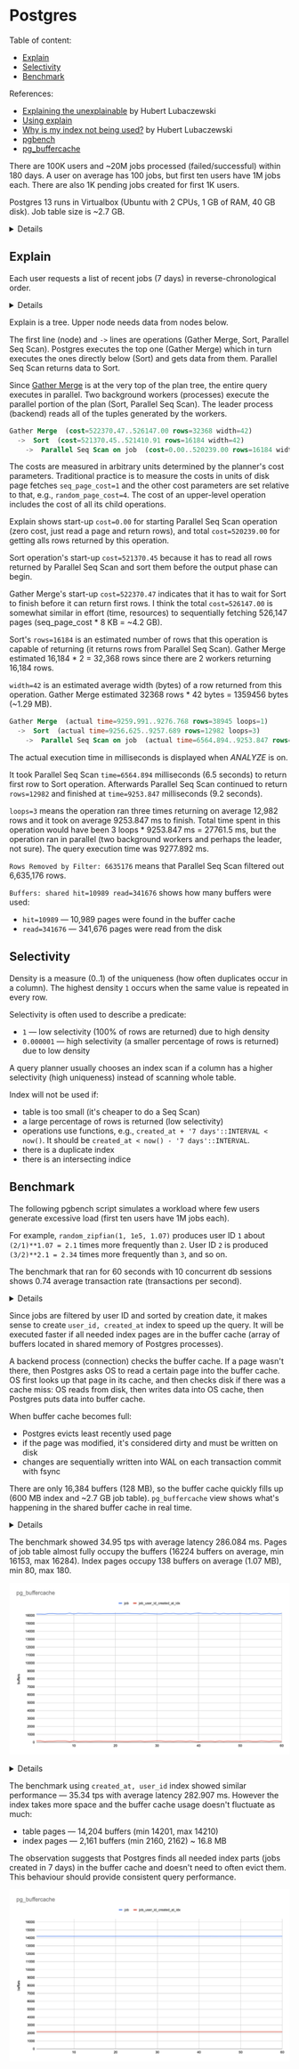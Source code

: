 # Postgres

Table of content:

- [Explain](#explain)
- [Selectivity](#selectivity)
- [Benchmark](#benchmark)

References:

- [Explaining the unexplainable](https://www.depesz.com/tag/unexplainable/) by Hubert Lubaczewski
- [Using explain](https://www.postgresql.org/docs/current/using-explain.html)
- [Why is my index not being used?](https://www.depesz.com/2010/09/09/why-is-my-index-not-being-used/) by Hubert Lubaczewski
- [pgbench](https://www.postgresql.org/docs/current/pgbench.html)
- [pg_buffercache](https://www.postgresql.org/docs/current/pgbuffercache.html)

There are 100K users and ~20M jobs processed (failed/successful) within 180 days.
A user on average has 100 jobs, but first ten users have 1M jobs each.
There are also 1K pending jobs created for first 1K users.

Postgres 13 runs in Virtualbox (Ubuntu with 2 CPUs, 1 GB of RAM, 40 GB disk).
Job table size is ~2.7 GB.

<details>

```sql
create table "user" (
    id bigserial primary key
);
insert into "user"
    select * from generate_series(1, 1e5);

create table job (
    id bigserial primary key,
    user_id bigint not null,
    status text,
    created_at timestamptz not null default current_timestamp,
    processed_at timestamptz
);
-- Create ~10M jobs for randomly chosen users (1% sample on each iteration).
do $$ begin
    for i in 1..1e4 loop
        insert into job (user_id, status, created_at)
            select
                id,
                case when id%1000=0 then 'failed' else 'successful' end,
                now()-random()*interval '180 days'
            from "user" tablesample system (1);
    end loop;
end $$;
-- Create ~10M jobs for first ten users.
do $$ begin
    for i in 1..10 loop
        insert into job (user_id, status, created_at)
            select
                i,
                case when s.id%1000=0 then 'failed' else 'successful' end,
                now()-random()*interval '180 days'
            from generate_series(1, 1e6) as s(id);
    end loop;
end $$;
-- Set processing time for each job.
update job set processed_at=created_at+random()*interval '15 minutes';
-- Create a pending job for first 1K users.
insert into job (user_id, status, created_at)
    select s.id, 'pending', now() from generate_series(1, 1e3) as s(id);

select pg_size_pretty(pg_relation_size('user'));
 pg_size_pretty
----------------
 3544 kB

select pg_size_pretty(pg_relation_size('job'));
 pg_size_pretty
----------------
 2755 MB
```

</details>

## Explain

Each user requests a list of recent jobs (7 days) in reverse-chronological order.

<details>

```sql
-- Force postgres to collect statistics on job table;
analyze job;

explain (analyze, buffers) select * from job
where user_id=1 and created_at>=now()-interval '7 days'
order by created_at desc;

QUERY PLAN
----------
 Gather Merge  (cost=522370.47..526147.00 rows=32368 width=42) (actual time=9259.991..9276.768 rows=38945 loops=1)
   Workers Planned: 2
   Workers Launched: 2
   Buffers: shared hit=10989 read=341676
   ->  Sort  (cost=521370.45..521410.91 rows=16184 width=42) (actual time=9256.625..9257.689 rows=12982 loops=3)
         Sort Key: created_at DESC
         Sort Method: quicksort  Memory: 1222kB
         Buffers: shared hit=10989 read=341676
         Worker 0:  Sort Method: quicksort  Memory: 2149kB
         Worker 1:  Sort Method: quicksort  Memory: 1209kB
         ->  Parallel Seq Scan on job  (cost=0.00..520239.00 rows=16184 width=42) (actual time=6564.894..9253.847 rows=12982 loops=3)
               Filter: ((user_id = 1) AND (created_at >= (now() - '7 days'::interval)))
               Rows Removed by Filter: 6635176
               Buffers: shared hit=10915 read=341676
 Planning:
   Buffers: shared hit=30
 Planning Time: 0.154 ms
 Execution Time: 9277.892 ms
```

</details>

Explain is a tree.
Upper node needs data from nodes below.

The first line (node) and `->` lines are operations (Gather Merge, Sort, Parallel Seq Scan).
Postgres executes the top one (Gather Merge)
which in turn executes the ones directly below (Sort) and gets data from them.
Parallel Seq Scan returns data to Sort.

Since [Gather Merge](https://www.postgresql.org/docs/current/how-parallel-query-works.html)
is at the very top of the plan tree, the entire query executes in parallel.
Two background workers (processes) execute the parallel portion of the plan (Sort, Parallel Seq Scan).
The leader process (backend) reads all of the tuples generated by the workers.

```sql
Gather Merge  (cost=522370.47..526147.00 rows=32368 width=42)
  ->  Sort  (cost=521370.45..521410.91 rows=16184 width=42)
    ->  Parallel Seq Scan on job  (cost=0.00..520239.00 rows=16184 width=42)
```

The costs are measured in arbitrary units determined by the planner's cost parameters.
Traditional practice is to measure the costs in units of disk page fetches `seq_page_cost=1`
and the other cost parameters are set relative to that, e.g., `random_page_cost=4`.
The cost of an upper-level operation includes the cost of all its child operations.

Explain shows start-up `cost=0.00` for starting Parallel Seq Scan operation (zero cost, just read a page and return rows),
and total `cost=520239.00` for getting alls rows returned by this operation.

Sort operation's start-up `cost=521370.45` because it has to read all rows returned by Parallel Seq Scan
and sort them before the output phase can begin.

Gather Merge's start-up `cost=522370.47` indicates that it has to wait for Sort to finish
before it can return first rows.
I think the total `cost=526147.00` is somewhat similar in effort (time, resources) to
sequentially fetching 526,147 pages (seq_page_cost * 8 KB = ~4.2 GB).

Sort's `rows=16184` is an estimated number of rows that this operation is capable of returning
(it returns rows from Parallel Seq Scan).
Gather Merge estimated 16,184 * 2 = 32,368 rows since there are 2 workers returning 16,184 rows.

`width=42` is an estimated average width (bytes) of a row returned from this operation.
Gather Merge estimated 32368 rows * 42 bytes = 1359456 bytes (~1.29 MB).

```sql
Gather Merge  (actual time=9259.991..9276.768 rows=38945 loops=1)
  ->  Sort  (actual time=9256.625..9257.689 rows=12982 loops=3)
    ->  Parallel Seq Scan on job  (actual time=6564.894..9253.847 rows=12982 loops=3)
```

The actual execution time in milliseconds is displayed when _ANALYZE_ is on.

It took Parallel Seq Scan `time=6564.894` milliseconds (6.5 seconds) to return first row to Sort operation.
Afterwards Parallel Seq Scan continued to return `rows=12982` and finished at `time=9253.847` milliseconds (9.2 seconds).

`loops=3` means the operation ran three times returning on average 12,982 rows
and it took on average 9253.847 ms to finish.
Total time spent in this operation would have been 3 loops * 9253.847 ms = 27761.5 ms,
but the operation ran in parallel (two background workers and perhaps the leader, not sure).
The query execution time was 9277.892 ms.

`Rows Removed by Filter: 6635176` means that Parallel Seq Scan filtered out 6,635,176 rows.

`Buffers: shared hit=10989 read=341676` shows how many buffers were used:

- `hit=10989` — 10,989 pages were found in the buffer cache
- `read=341676` — 341,676 pages were read from the disk

## Selectivity

Density is a measure (0..1) of the uniqueness (how often duplicates occur in a column).
The highest density `1` occurs when the same value is repeated in every row.

Selectivity is often used to describe a predicate:

- `1` — low selectivity (100% of rows are returned) due to high density
- `0.000001` — high selectivity (a smaller percentage of rows is returned) due to low density

A query planner usually chooses an index scan if a column has a higher selectivity (high uniqueness)
instead of scanning whole table.

Index will not be used if:

- table is too small (it's cheaper to do a Seq Scan)
- a large percentage of rows is returned (low selectivity)
- operations use functions, e.g., `created_at + '7 days'::INTERVAL < now()`.
  It should be `created_at < now() - '7 days'::INTERVAL`.
- there is a duplicate index
- there is an intersecting indice

## Benchmark

The following pgbench script simulates a workload where few users generate excessive load
(first ten users have 1M jobs each).

For example, `random_zipfian(1, 1e5, 1.07)` produces user ID `1` about `(2/1)**1.07 = 2.1` times more frequently than `2`.
User ID `2` is produced `(3/2)**2.1 = 2.34` times more frequently than `3`, and so on.

The benchmark that ran for 60 seconds with 10 concurrent db sessions
shows 0.74 average transaction rate (transactions per second).

<details>

```sh
$ cat > bench.sql <<SQL
\set r random_zipfian(1, 1e5, 1.07)
select * from job
where user_id=:r and created_at>=now()-interval '7 days'
order by created_at desc;
SQL

$ pgbench -U postgres --time=60 --client=10 -f bench.sql
number of clients: 10
number of threads: 1
duration: 60 s
number of transactions actually processed: 54
latency average = 13449.354 ms
tps = 0.743530 (including connections establishing)
tps = 0.743540 (excluding connections establishing)
```

</details>

Since jobs are filtered by user ID and sorted by creation date,
it makes sense to create `user_id, created_at` index to speed up the query.
It will be executed faster if all needed index pages are in the buffer cache
(array of buffers located in shared memory of Postgres processes).

A backend process (connection) checks the buffer cache.
If a page wasn't there, then Postgres asks OS to read a certain page into the buffer cache.
OS first looks up that page in its cache, and then checks disk if there was a cache miss:
OS reads from disk, then writes data into OS cache, then Postgres puts data into buffer cache.

When buffer cache becomes full:

- Postgres evicts least recently used page
- if the page was modified, it's considered dirty and must be written on disk
- changes are sequentially written into WAL on each transaction commit with fsync

There are only 16,384 buffers (128 MB), so the buffer cache quickly fills up (600 MB index and ~2.7 GB job table).
`pg_buffercache` view shows what's happening in the shared buffer cache in real time.

<details>

```sql
-- There are 16,384 buffers (128 MB).
select count(*) from pg_buffercache;
 count
-------
 16384

create index on job (user_id, created_at);

select pg_size_pretty(pg_relation_size('job_user_id_created_at_idx'));
 pg_size_pretty
----------------
 600 MB

-- Every second show two relations that take most of the buffers.
do $$
declare
    r record;
begin
    for i in 1..60 loop
        for r in (select c.relname, count(*) as buffers
            from pg_buffercache b
            join pg_class c on b.relfilenode = pg_relation_filenode(c.oid)
            group by c.relname
            order by buffers desc limit 2)
        loop
            raise info '%', r;
        end loop;

        perform pg_sleep(1);
        raise info '';
    end loop;
end $$;

INFO:  (job,16172)
INFO:  (job_user_id_created_at_idx,180)
INFO:
INFO:  (job,16172)
INFO:  (job_user_id_created_at_idx,180)
INFO:
INFO:  (job,16153)
INFO:  (job_user_id_created_at_idx,99)
INFO:
INFO:  (job,16233)
INFO:  (job_user_id_created_at_idx,136)
INFO:
INFO:  (job,16236)
INFO:  (job_user_id_created_at_idx,129)
INFO:
INFO:  (job,16194)
INFO:  (job_user_id_created_at_idx,172)
INFO:
INFO:  (job,16200)
INFO:  (job_user_id_created_at_idx,167)
INFO:
INFO:  (job,16197)
INFO:  (job_user_id_created_at_idx,170)
INFO:
INFO:  (job,16279)
INFO:  (job_user_id_created_at_idx,89)
INFO:
INFO:  (job,16190)
INFO:  (job_user_id_created_at_idx,176)
INFO:
INFO:  (job,16262)
INFO:  (job_user_id_created_at_idx,104)
INFO:
INFO:  (job,16244)
INFO:  (job_user_id_created_at_idx,123)
INFO:
INFO:  (job,16237)
INFO:  (job_user_id_created_at_idx,131)
INFO:
INFO:  (job,16257)
INFO:  (job_user_id_created_at_idx,111)
INFO:
INFO:  (job,16229)
INFO:  (job_user_id_created_at_idx,138)
INFO:
INFO:  (job,16210)
INFO:  (job_user_id_created_at_idx,156)
INFO:
INFO:  (job,16228)
INFO:  (job_user_id_created_at_idx,138)
INFO:
INFO:  (job,16232)
INFO:  (job_user_id_created_at_idx,134)
INFO:
INFO:  (job,16230)
INFO:  (job_user_id_created_at_idx,137)
INFO:
INFO:  (job,16238)
INFO:  (job_user_id_created_at_idx,128)
INFO:
INFO:  (job,16237)
INFO:  (job_user_id_created_at_idx,130)
INFO:
INFO:  (job,16243)
INFO:  (job_user_id_created_at_idx,114)
INFO:
INFO:  (job,16254)
INFO:  (job_user_id_created_at_idx,111)
INFO:
INFO:  (job,16231)
INFO:  (job_user_id_created_at_idx,135)
INFO:
INFO:  (job,16229)
INFO:  (job_user_id_created_at_idx,135)
INFO:
INFO:  (job,16199)
INFO:  (job_user_id_created_at_idx,165)
INFO:
INFO:  (job,16257)
INFO:  (job_user_id_created_at_idx,108)
INFO:
INFO:  (job,16233)
INFO:  (job_user_id_created_at_idx,134)
INFO:
INFO:  (job,16215)
INFO:  (job_user_id_created_at_idx,152)
INFO:
INFO:  (job,16191)
INFO:  (job_user_id_created_at_idx,177)
INFO:
INFO:  (job,16191)
INFO:  (job_user_id_created_at_idx,174)
INFO:
INFO:  (job,16248)
INFO:  (job_user_id_created_at_idx,119)
INFO:
INFO:  (job,16224)
INFO:  (job_user_id_created_at_idx,142)
INFO:
INFO:  (job,16250)
INFO:  (job_user_id_created_at_idx,114)
INFO:
INFO:  (job,16200)
INFO:  (job_user_id_created_at_idx,165)
INFO:
INFO:  (job,16209)
INFO:  (job_user_id_created_at_idx,156)
INFO:
INFO:  (job,16252)
INFO:  (job_user_id_created_at_idx,114)
INFO:
INFO:  (job,16193)
INFO:  (job_user_id_created_at_idx,172)
INFO:
INFO:  (job,16249)
INFO:  (job_user_id_created_at_idx,117)
INFO:
INFO:  (job,16284)
INFO:  (job_user_id_created_at_idx,80)
INFO:
INFO:  (job,16235)
INFO:  (job_user_id_created_at_idx,129)
INFO:
INFO:  (job,16237)
INFO:  (job_user_id_created_at_idx,128)
INFO:
INFO:  (job,16220)
INFO:  (job_user_id_created_at_idx,146)
INFO:
INFO:  (job,16268)
INFO:  (job_user_id_created_at_idx,98)
INFO:
INFO:  (job,16189)
INFO:  (job_user_id_created_at_idx,175)
INFO:
INFO:  (job,16253)
INFO:  (job_user_id_created_at_idx,111)
INFO:
INFO:  (job,16205)
INFO:  (job_user_id_created_at_idx,159)
INFO:
INFO:  (job,16235)
INFO:  (job_user_id_created_at_idx,129)
INFO:
INFO:  (job,16224)
INFO:  (job_user_id_created_at_idx,140)
INFO:
INFO:  (job,16240)
INFO:  (job_user_id_created_at_idx,125)
INFO:
INFO:  (job,16219)
INFO:  (job_user_id_created_at_idx,146)
INFO:
INFO:  (job,16191)
INFO:  (job_user_id_created_at_idx,173)
INFO:
INFO:  (job,16246)
INFO:  (job_user_id_created_at_idx,116)
INFO:
INFO:  (job,16248)
INFO:  (job_user_id_created_at_idx,115)
INFO:
INFO:  (job,16187)
INFO:  (job_user_id_created_at_idx,176)
INFO:
INFO:  (job,16213)
INFO:  (job_user_id_created_at_idx,154)
INFO:
INFO:  (job,16247)
INFO:  (job_user_id_created_at_idx,118)
INFO:
INFO:  (job,16197)
INFO:  (job_user_id_created_at_idx,169)
INFO:
INFO:  (job,16198)
INFO:  (job_user_id_created_at_idx,167)
INFO:
INFO:  (job,16251)
INFO:  (job_user_id_created_at_idx,114)
```

</details>

The benchmark showed 34.95 tps with average latency 286.084 ms.
Pages of job table almost fully occupy the buffers (16224 buffers on average, min 16153, max 16284).
Index pages occupy 138 buffers on average (1.07 MB), min 80, max 180.

![Buffer cache usage on user_id, created_at index](images/pg_buffercache_user_id_created_at.png)

<details>

```sql
drop index job_user_id_created_at_idx;

create index on job (created_at, user_id);

select pg_size_pretty(pg_relation_size('job_created_at_user_id_idx'));
 pg_size_pretty
----------------
 599 MB

do $$
declare
    r record;
begin
    for i in 1..60 loop
        for r in (select c.relname, count(*) as buffers
            from pg_buffercache b
            join pg_class c on b.relfilenode = pg_relation_filenode(c.oid)
            group by c.relname
            order by buffers desc limit 2)
        loop
            raise info '%', r;
        end loop;

        perform pg_sleep(1);
        raise info '';
    end loop;
end $$;

INFO:  (job,14204)
INFO:  (job_created_at_user_id_idx,2162)
INFO:
INFO:  (job,14203)
INFO:  (job_created_at_user_id_idx,2162)
INFO:
INFO:  (job,14206)
INFO:  (job_created_at_user_id_idx,2162)
INFO:
INFO:  (job,14204)
INFO:  (job_created_at_user_id_idx,2162)
INFO:
INFO:  (job,14204)
INFO:  (job_created_at_user_id_idx,2162)
INFO:
INFO:  (job,14205)
INFO:  (job_created_at_user_id_idx,2162)
INFO:
INFO:  (job,14205)
INFO:  (job_created_at_user_id_idx,2162)
INFO:
INFO:  (job,14205)
INFO:  (job_created_at_user_id_idx,2162)
INFO:
INFO:  (job,14204)
INFO:  (job_created_at_user_id_idx,2162)
INFO:
INFO:  (job,14204)
INFO:  (job_created_at_user_id_idx,2162)
INFO:
INFO:  (job,14205)
INFO:  (job_created_at_user_id_idx,2162)
INFO:
INFO:  (job,14205)
INFO:  (job_created_at_user_id_idx,2162)
INFO:
INFO:  (job,14205)
INFO:  (job_created_at_user_id_idx,2162)
INFO:
INFO:  (job,14204)
INFO:  (job_created_at_user_id_idx,2162)
INFO:
INFO:  (job,14205)
INFO:  (job_created_at_user_id_idx,2162)
INFO:
INFO:  (job,14204)
INFO:  (job_created_at_user_id_idx,2162)
INFO:
INFO:  (job,14204)
INFO:  (job_created_at_user_id_idx,2162)
INFO:
INFO:  (job,14204)
INFO:  (job_created_at_user_id_idx,2162)
INFO:
INFO:  (job,14203)
INFO:  (job_created_at_user_id_idx,2162)
INFO:
INFO:  (job,14205)
INFO:  (job_created_at_user_id_idx,2162)
INFO:
INFO:  (job,14206)
INFO:  (job_created_at_user_id_idx,2162)
INFO:
INFO:  (job,14206)
INFO:  (job_created_at_user_id_idx,2162)
INFO:
INFO:  (job,14204)
INFO:  (job_created_at_user_id_idx,2162)
INFO:
INFO:  (job,14206)
INFO:  (job_created_at_user_id_idx,2161)
INFO:
INFO:  (job,14205)
INFO:  (job_created_at_user_id_idx,2162)
INFO:
INFO:  (job,14205)
INFO:  (job_created_at_user_id_idx,2162)
INFO:
INFO:  (job,14205)
INFO:  (job_created_at_user_id_idx,2162)
INFO:
INFO:  (job,14204)
INFO:  (job_created_at_user_id_idx,2162)
INFO:
INFO:  (job,14204)
INFO:  (job_created_at_user_id_idx,2162)
INFO:
INFO:  (job,14207)
INFO:  (job_created_at_user_id_idx,2162)
INFO:
INFO:  (job,14205)
INFO:  (job_created_at_user_id_idx,2162)
INFO:
INFO:  (job,14203)
INFO:  (job_created_at_user_id_idx,2162)
INFO:
INFO:  (job,14206)
INFO:  (job_created_at_user_id_idx,2162)
INFO:
INFO:  (job,14206)
INFO:  (job_created_at_user_id_idx,2162)
INFO:
INFO:  (job,14204)
INFO:  (job_created_at_user_id_idx,2162)
INFO:
INFO:  (job,14205)
INFO:  (job_created_at_user_id_idx,2161)
INFO:
INFO:  (job,14201)
INFO:  (job_created_at_user_id_idx,2162)
INFO:
INFO:  (job,14204)
INFO:  (job_created_at_user_id_idx,2162)
INFO:
INFO:  (job,14207)
INFO:  (job_created_at_user_id_idx,2161)
INFO:
INFO:  (job,14205)
INFO:  (job_created_at_user_id_idx,2162)
INFO:
INFO:  (job,14205)
INFO:  (job_created_at_user_id_idx,2162)
INFO:
INFO:  (job,14204)
INFO:  (job_created_at_user_id_idx,2162)
INFO:
INFO:  (job,14206)
INFO:  (job_created_at_user_id_idx,2162)
INFO:
INFO:  (job,14204)
INFO:  (job_created_at_user_id_idx,2162)
INFO:
INFO:  (job,14203)
INFO:  (job_created_at_user_id_idx,2162)
INFO:
INFO:  (job,14202)
INFO:  (job_created_at_user_id_idx,2162)
INFO:
INFO:  (job,14203)
INFO:  (job_created_at_user_id_idx,2162)
INFO:
INFO:  (job,14203)
INFO:  (job_created_at_user_id_idx,2162)
INFO:
INFO:  (job,14205)
INFO:  (job_created_at_user_id_idx,2161)
INFO:
INFO:  (job,14206)
INFO:  (job_created_at_user_id_idx,2161)
INFO:
INFO:  (job,14205)
INFO:  (job_created_at_user_id_idx,2161)
INFO:
INFO:  (job,14205)
INFO:  (job_created_at_user_id_idx,2161)
INFO:
INFO:  (job,14205)
INFO:  (job_created_at_user_id_idx,2161)
INFO:
INFO:  (job,14206)
INFO:  (job_created_at_user_id_idx,2161)
INFO:
INFO:  (job,14208)
INFO:  (job_created_at_user_id_idx,2161)
INFO:
INFO:  (job,14207)
INFO:  (job_created_at_user_id_idx,2161)
INFO:
INFO:  (job,14206)
INFO:  (job_created_at_user_id_idx,2161)
INFO:
INFO:  (job,14206)
INFO:  (job_created_at_user_id_idx,2161)
INFO:
INFO:  (job,14207)
INFO:  (job_created_at_user_id_idx,2160)
INFO:
INFO:  (job,14210)
INFO:  (job_created_at_user_id_idx,2160)
```

</details>

The benchmark using `created_at, user_id` index showed similar performance — 35.34 tps with average latency 282.907 ms.
However the index takes more space and the buffer cache usage doesn't fluctuate as much:

- table pages — 14,204 buffers (min 14201, max 14210)
- index pages — 2,161 buffers (min 2160, 2162) ~ 16.8 MB

The observation suggests that Postgres finds all needed index parts (jobs created in 7 days)
in the buffer cache and doesn't need to often evict them.
This behaviour should provide consistent query performance.

![Buffer cache usage on created_at, user_id index](images/pg_buffercache_created_at_user_id.png)
